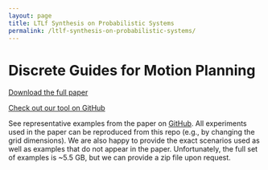 ```yaml
---
layout: page
title: LTLf Synthesis on Probabilistic Systems
permalink: /ltlf-synthesis-on-probabilistic-systems/
---
```


# Discrete Guides for Motion Planning

[Download the full paper](/assets/gandalf-2020-ltlf-synthesis-on-probabilistic-systems.pdf)

[Check out our tool on GitHub](https://github.com/andrewmw94/ltlf_prism)

See representative examples from the paper on [GitHub](https://github.com/andrewmw94/gandalf_2020_experiments). All experiments used in the paper can be reproduced from this repo (e.g., by changing the grid dimensions). We are also happy to provide the exact scenarios used as well as examples that do not appear in the paper. Unfortunately, the full set of examples is ~5.5 GB, but we can provide a zip file upon request.